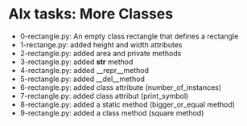 # Alx tasks: More Classes 

* 0-rectangle.py: An empty class rectangle that defines a rectangle
* 1-rectange.py: added height and width attributes
* 2-rectangle.py: added area and private methods
* 3-rectangle.py: added __str__ method
* 4-rectangle.py: added __repr__method
* 5-rectangle.py: added __del__method
* 6-rectangle.py: added class attribute (number_of_instances)
* 7-rectangle.py: added class attribut (print_symbol)
* 8-rectangle.py: added a static method (bigger_or_equal method)
* 9-rectangle.py: added a class method (square method)
